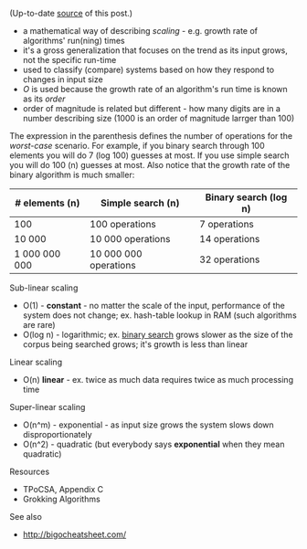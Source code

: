 (Up-to-date [source](https://github.com/jreisinger/blog/blob/master/posts/big-o-notation.md) of this post.)

* a mathematical way of describing *scaling* - e.g. growth rate of algorithms' run(ning) times
* it's a gross generalization that focuses on the trend as its input grows, not the specific run-time
* used to classify (compare) systems based on how they respond to changes in input size
* *O* is used because the growth rate of an algorithm's run time is known as its
    *order*
* order of magnitude is related but different - how many digits are in a number describing size (1000 is an order of magnitude larrger than 100)

The expression in the parenthesis defines the number of operations for the *worst-case* scenario. For example, if you binary search through 100 elements you will do 7 (log 100) guesses at most. If you use simple search you will do 100 (n) guesses at most. Also notice that the growth rate of the binary algorithm is much smaller:

| # elements (n) | Simple search (n)     | Binary search (log n) |
|----------------|-----------------------|-----------------------|
| 100            | 100 operations        | 7 operations          |
| 10 000         | 10 000 operations     | 14 operations         |
| 1 000 000 000  | 10 000 000 operations | 32 operations         |
    
Sub-linear scaling

* O(1) - **constant** - no matter the scale of the input, performance of the system
    does not change; ex. hash-table lookup in RAM (such algorithms are rare)
* O(log n) - logarithmic; ex. [binary search](https://github.com/jreisinger/algorithms-with-perl/blob/master/binary-search) grows slower as the size of the corpus being searched grows; it's growth is less than linear

Linear scaling

* O(n) **linear** - ex. twice as much data requires twice as much processing time

Super-linear scaling

* O(n^m) - exponential - as input size grows the system slows down
    disproportionately
* O(n^2) - quadratic (but everybody says **exponential** when they mean quadratic)

Resources

* TPoCSA, Appendix C
* Grokking Algorithms

See also

* http://bigocheatsheet.com/
